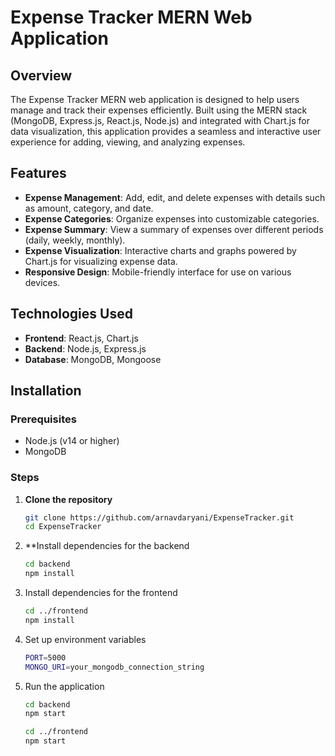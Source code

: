 # Expense Tracker MERN Web Application

## Overview

The Expense Tracker MERN web application is designed to help users manage and track their expenses efficiently. Built using the MERN stack (MongoDB, Express.js, React.js, Node.js) and integrated with Chart.js for data visualization, this application provides a seamless and interactive user experience for adding, viewing, and analyzing expenses.

## Features

- **Expense Management**: Add, edit, and delete expenses with details such as amount, category, and date.
- **Expense Categories**: Organize expenses into customizable categories.
- **Expense Summary**: View a summary of expenses over different periods (daily, weekly, monthly).
- **Expense Visualization**: Interactive charts and graphs powered by Chart.js for visualizing expense data.
- **Responsive Design**: Mobile-friendly interface for use on various devices.

## Technologies Used

- **Frontend**: React.js, Chart.js
- **Backend**: Node.js, Express.js
- **Database**: MongoDB, Mongoose

## Installation

### Prerequisites

- Node.js (v14 or higher)
- MongoDB

### Steps

1. **Clone the repository**
   ```bash
   git clone https://github.com/arnavdaryani/ExpenseTracker.git
   cd ExpenseTracker

2. **Install dependencies for the backend
   ```bash
   cd backend
   npm install

3. Install dependencies for the frontend
   ```bash
   cd ../frontend
   npm install

4. Set up environment variables
   ```bash
   PORT=5000
   MONGO_URI=your_mongodb_connection_string

5. Run the application
   ```bash
   cd backend
   npm start

   cd ../frontend
   npm start
